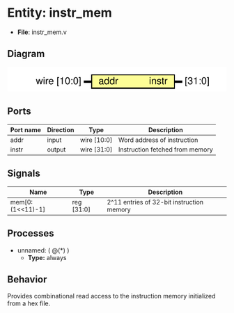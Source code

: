 
# Entity: instr_mem 
- **File**: instr_mem.v

## Diagram
![Diagram](../images/docs/instr_mem.svg "Diagram")
## Ports

| Port name | Direction | Type        | Description |
| --------- | --------- | ----------- | ----------- |
| addr      | input     | wire [10:0] | Word address of instruction |
| instr     | output    | wire [31:0] | Instruction fetched from memory |

## Signals

| Name             | Type       | Description |
| ---------------- | ---------- | ----------- |
| mem[0:(1<<11)-1] | reg [31:0] | 2^11 entries of 32-bit instruction memory |

## Processes
- unnamed: ( @(*) )
  - **Type:** always

## Behavior
Provides combinational read access to the instruction memory initialized from a hex file.
